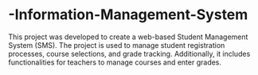 # -Information-Management-System
This project was developed to create a web-based Student Management System (SMS). The project is used to manage student registration processes, course selections, and grade tracking. Additionally, it includes functionalities for teachers to manage courses and enter grades.
